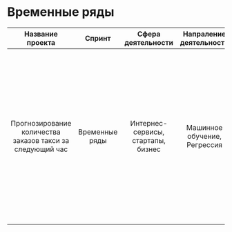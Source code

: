 # Временные ряды

| Название проекта | Спринт | Сфера деятельности | Напраление деятельности | Навыки | Задачи проекта | Описание проекта |
| :--------: | :-------: | :-------: | :-------: | :-------: | :-------: | :-------: |
| Прогнозирование количества заказов такси за следующий час | Временные ряды | Интернес-сервисы, стартапы, бизнес | Машинное обучение, Регрессия| Python, Pandas, Matplotlib, Scikit-learn, statsmodels | Разработка системы предсказания объема заказа. |Компания такси собрала исторические данные о заказах такси в аэропортах. Чтобы привлекать больше водителей в период пиковой нагрузки, нужно спрогнозировать количество заказов такси на следующий час. Строится модель для такого предсказания.
